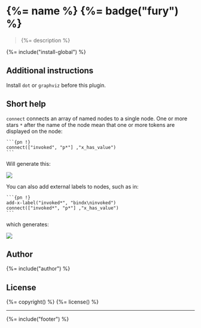 {%= name %} {%= badge("fury") %}
================================

> {%= description %}

{%= include("install-global") %}

Additional instructions
-----------------------

Install `dot` or `graphviz` before this plugin.

Short help
----------

`connect` connects an array of named nodes to a single node. One or more
stars `*` after the name of the node mean that one or more tokens are
displayed on the node:

    ```{pn !}
    connect(["invoked", "p*"] ,"x_has_value")
    ```

Will generate this:

![](https://dl.dropboxusercontent.com/u/5867765/tools/exemd/f-dot-0.pdf.png)

You can also add external labels to nodes, such as in:

    ```{pn !}
    add-x-label("invoked*", "bindx\ninvoked")
    connect(["invoked*", "p*"] ,"x_has_value")
    ```

which generates:

![](https://dl.dropboxusercontent.com/u/5867765/tools/exemd/f-dot-1.pdf.png)

Author
------

{%= include("author") %}

License
-------

{%= copyright() %} {%= license() %}

------------------------------------------------------------------------

{%= include("footer") %}
